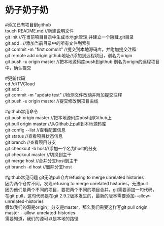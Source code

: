 # 奶子奶子奶

#添加已有项目到github  
touch README.md //新建说明文件  
git init //在当前项目目录中生成本地git管理,并建立一个隐藏.git目录  
git add . //添加当前目录中的所有文件到索引  
git commit -m "first commit" //提交到本地源码库，并附加提交注释  
git remote add origin github地址//添加到远程项目，别名为origin  
git push -u origin master //把本地源码库push到github 别名为origin的远程项目中，确认提交  



#更新代码  
cd /d/TVCloud  
git add .  
git commit -m "update test" //检测文件改动并附加提交注释  
git push -u origin master //提交修改到项目主线  



#github常用命令  
git push origin master //把本地源码库push到Github上  
git pull origin master //从Github上pull到本地源码库  
git config --list //查看配置信息  
git status //查看项目状态信息  
git branch //查看项目分支  
git checkout -b host//添加一个名为host的分支  
git checkout master //切换到主干  
git merge host //合并分支host到主干  
git branch -d host //删除分支host


#github常见问题
git无法pull仓库refusing to merge unrelated histories  
因为两个仓库不同，发现refusing to merge unrelated histories，无法pull  
因为他们是两个不同的项目，要把两个不同的项目合并，git需要添加一句代码，在git pull，这句代码是在git 2.9.2版本发生的，最新的版本需要添加--allow-unrelated-histories  
假如我们的源是origin，分支是master，那么我们需要这样写git pull origin master --allow-unrelated-histories  
需要知道，我们的源可以是本地的路径    



